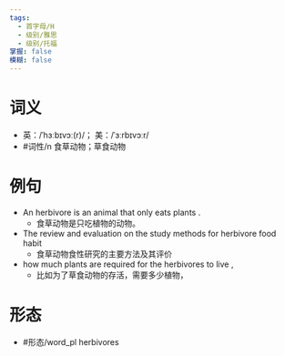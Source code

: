 ```yaml
---
tags:
  - 首字母/H
  - 级别/雅思
  - 级别/托福
掌握: false
模糊: false
---
```

# 词义
- 英：/ˈhɜːbɪvɔː(r)/； 美：/ˈɜːrbɪvɔːr/
- #词性/n  食草动物；草食动物
# 例句
- An herbivore is an animal that only eats plants .
	- 食草动物是只吃植物的动物。
- The review and evaluation on the study methods for herbivore food habit
	- 食草动物食性研究的主要方法及其评价
- how much plants are required for the herbivores to live ,
	- 比如为了草食动物的存活，需要多少植物，
# 形态
- #形态/word_pl herbivores
